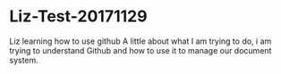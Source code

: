 # Liz-Test-20171129
Liz learning how to use github
A little about what I am trying to do, i am trying to understand Github and how to use it to manage our document system.
